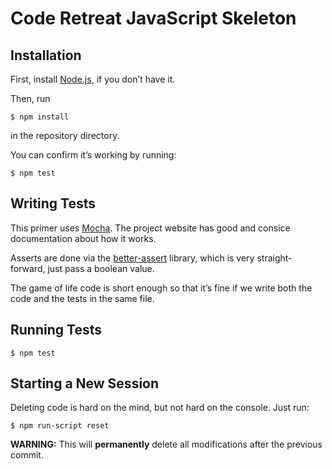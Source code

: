 # Code Retreat JavaScript Skeleton

## Installation

First, install [Node.js](http://nodejs.org/), if you don’t have it.

Then, run

```
$ npm install
```

in the repository directory.

You can confirm it’s working by running:

```
$ npm test
```

## Writing Tests

This primer uses [Mocha](http://visionmedia.github.io/mocha/). The project website has good and consice documentation about how it works.

Asserts are done via the [better-assert](https://github.com/visionmedia/better-assert) library, which is very straight-forward, just pass a boolean value.

The game of life code is short enough so that it’s fine if we write both the code and the tests in the same file.

## Running Tests

```
$ npm test
```

## Starting a New Session

Deleting code is hard on the mind, but not hard on the console. Just run:

```
$ npm run-script reset
```

**WARNING:** This will **permanently** delete all modifications after the previous commit.
